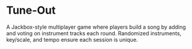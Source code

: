 # Tune-Out
A Jackbox-style multiplayer game where players build a song by adding and voting on instrument tracks each round. Randomized instruments, key/scale, and tempo ensure each session is unique.

